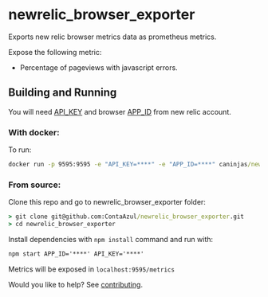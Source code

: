 # **newrelic_browser_exporter**
Exports new relic browser metrics data as prometheus metrics.

Expose the following metric:
  - Percentage of pageviews with javascript errors.

## **Building and Running**
You will need [API_KEY](https://docs.newrelic.com/docs/apis/getting-started/intro-apis/understand-new-relic-api-keys) and browser [APP_ID](https://docs.newrelic.com/docs/apis/rest-api-v2/requirements/find-product-id) from new relic account.

### **With docker:**
To run:

```cmd
docker run -p 9595:9595 -e "API_KEY=****" -e "APP_ID=****" caninjas/newrelic_browser_exporter
```

### **From source:**
Clone this repo and go to newrelic_browser_exporter folder:
```cmd
> git clone git@github.com:ContaAzul/newrelic_browser_exporter.git
> cd newrelic_browser_exporter
```

Install dependencies with ```npm install``` command and run with:
```cmd
npm start APP_ID='****' API_KEY='****'
```

Metrics will be exposed in ```localhost:9595/metrics```

Would you like to help? See [contributing](https://github.com/ContaAzul/newrelic_browser_exporter/blob/master/CONTRIBUTING.md).

